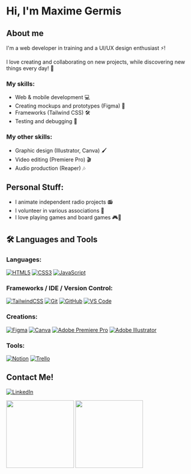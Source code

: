 # Hi, I'm Maxime Germis

## About me

I'm a web developer in training and a UI/UX design enthusiast ⚡! 
<!-- ![visitors](https://visitor-badge.glitch.me/badge?Maxime422.FIRST_PROFILE_README.md) -->

I love creating and collaborating on new projects, while discovering new things every day! 🚀

### My skills:
* Web & mobile development 💻
* Creating mockups and prototypes (Figma) 🎨
* Frameworks (Tailwind CSS) 🛠️
* Testing and debugging 🐞

### My other skills:
* Graphic design (Illustrator, Canva) 🖌️
* Video editing (Premiere Pro) 🎬
* Audio production (Reaper) 🎶

## Personal Stuff:
- I animate independent radio projects 📻
- I volunteer in various associations 🤝
- I love playing games and board games 🎮🎲

## 🛠️ Languages and Tools

### Languages:

[![HTML5](https://img.shields.io/badge/HTML5-E34F26?style=for-the-badge&logo=html5&logoColor=white)](https://developer.mozilla.org/en-US/docs/Web/HTML)
[![CSS3](https://img.shields.io/badge/CSS3-1572B6?style=for-the-badge&logo=css3&logoColor=white)](https://developer.mozilla.org/en-US/docs/Web/CSS)
[![JavaScript](https://img.shields.io/badge/JavaScript-F7DF1E?style=for-the-badge&logo=javascript&logoColor=black)](https://developer.mozilla.org/en-US/docs/Web/JavaScript)
<!-- [![PHP](https://img.shields.io/badge/PHP-777BB4?style=for-the-badge&logo=php&logoColor=white)](https://www.php.net/) 
[![MySQL](https://img.shields.io/badge/MySQL-4479A1?style=for-the-badge&logo=mysql&logoColor=white)](https://www.mysql.com/) -->

### Frameworks / IDE / Version Control:

[![TailwindCSS](https://img.shields.io/badge/TailwindCSS-38B2AC?style=for-the-badge&logo=tailwind-css&logoColor=white)](https://tailwindcss.com/)
[![Git](https://img.shields.io/badge/Git-F05032?style=for-the-badge&logo=git&logoColor=white)](https://git-scm.com/)
[![GitHub](https://img.shields.io/badge/GitHub-181717?style=for-the-badge&logo=github&logoColor=white)](https://github.com/)
[![VS Code](https://img.shields.io/badge/VS_Code-007ACC?style=for-the-badge&logo=visual-studio-code&logoColor=white)](https://code.visualstudio.com/)

### Creations:

[![Figma](https://img.shields.io/badge/Figma-F24E1E?style=for-the-badge&logo=figma&logoColor=white)](https://www.figma.com/)
[![Canva](https://img.shields.io/badge/Canva-00C4CC?style=for-the-badge&logo=canva&logoColor=white)](https://www.canva.com/)
[![Adobe Premiere Pro](https://img.shields.io/badge/Premiere_Pro-9999FF?style=for-the-badge&logo=adobe-premiere-pro&logoColor=white)](https://www.adobe.com/fr/products/premiere.html)
[![Adobe Illustrator](https://img.shields.io/badge/Illustrator-FF9A00?style=for-the-badge&logo=adobe-illustrator&logoColor=white)](https://www.adobe.com/fr/products/illustrator.html)

### Tools:

[![Notion](https://img.shields.io/badge/Notion-000000?style=for-the-badge&logo=notion&logoColor=white)](https://www.notion.so/)
[![Trello](https://img.shields.io/badge/Trello-0052CC?style=for-the-badge&logo=trello&logoColor=white)](https://trello.com/)

## Contact Me!  
[![LinkedIn](https://img.shields.io/badge/LinkedIn-0A66C2?style=for-the-badge&logo=linkedin&logoColor=white)](https://www.linkedin.com/in/maxime-germis/)

<!-- Uncomment and add your links for other networks -->
<!-- [![Website](https://img.shields.io/badge/Website-FF5722?style=for-the-badge&logo=google-chrome&logoColor=white)](...) -->
<!-- [![Instagram](https://img.shields.io/badge/Instagram-E4405F?style=for-the-badge&logo=instagram&logoColor=white)](...) -->
<!-- [![Behance](https://img.shields.io/badge/Behance-1769FF?style=for-the-badge&logo=behance&logoColor=white)](...) -->

<img height="180em" src="https://github-readme-stats.vercel.app/api?username=Maxime422&show_icons=true&hide_border=true&count_private=true&include_all_commits=true&theme=dark&hide=prs&langs_count=10" /> <img height="180em" src="https://github-readme-stats.vercel.app/api/top-langs/?username=Maxime422&&show_icons=true&count_private=true&theme=dark&hide_border=true" />
